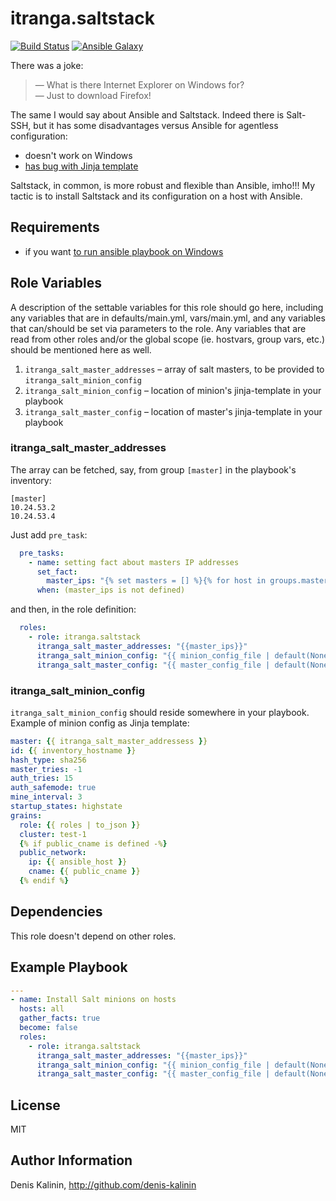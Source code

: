 itranga.saltstack
=========
[![Build Status](https://travis-ci.org/denis-kalinin/saltstack-installer.svg?branch=master)](https://travis-ci.org/denis-kalinin/saltstack-installer)
[![Ansible Galaxy](https://img.shields.io/badge/galaxy-avinetworks.docker-blue.svg)](https://galaxy.ansible.com/avinetworks/docker/)

There was a joke:
> &mdash; What is there Internet Explorer on Windows for?  
> &mdash; Just to download Firefox!

The same I would say about Ansible and Saltstack. Indeed there is Salt-SSH, but
it has some disadvantages versus Ansible for agentless configuration:
- doesn't work on Windows
- [has bug with Jinja template]

Saltstack, in common, is more robust and flexible than Ansible, imho!!! My tactic is to install
Saltstack and its configuration on a host with Ansible.

Requirements
------------

- if you want [to run ansible playbook on Windows]

Role Variables
--------------

A description of the settable variables for this role should go here, including any variables that are in defaults/main.yml, vars/main.yml, and any variables that can/should be set via parameters to the role. Any variables that are read from other roles and/or the global scope (ie. hostvars, group vars, etc.) should be mentioned here as well.

1. `itranga_salt_master_addresses` &ndash; array of salt masters, to be provided to `itranga_salt_minion_config`
2. `itranga_salt_minion_config` &ndash; location of minion's jinja-template in your playbook
3. `itranga_salt_master_config` &ndash; location of master's jinja-template in your playbook

### itranga_salt_master_addresses
The array can be fetched, say, from group `[master]` in the playbook's inventory:
```dosini
[master]
10.24.53.2
10.24.53.4
```
Just add `pre_task`:
```yaml
  pre_tasks:
    - name: setting fact about masters IP addresses
      set_fact:
        master_ips: "{% set masters = [] %}{% for host in groups.master %}{% set masters = masters.append(hostvars[host].ansible_default_ipv4.address) %}{% endfor %}{{ masters | to_json }}"
      when: (master_ips is not defined)
```
and then, in the role definition:
```yaml
  roles:
    - role: itranga.saltstack
      itranga_salt_master_addresses: "{{master_ips}}"
      itranga_salt_minion_config: "{{ minion_config_file | default(None) }}"
      itranga_salt_master_config: "{{ master_config_file | default(None) }}"

```
### itranga_salt_minion_config
`itranga_salt_minion_config` should reside somewhere in your playbook. Example of minion config as Jinja template:
```yaml
master: {{ itranga_salt_master_addressess }}
id: {{ inventory_hostname }}
hash_type: sha256
master_tries: -1
auth_tries: 15
auth_safemode: true
mine_interval: 3
startup_states: highstate
grains:
  role: {{ roles | to_json }}
  cluster: test-1
  {% if public_cname is defined -%}
  public_network:
    ip: {{ ansible_host }}
    cname: {{ public_cname }}
  {% endif %}

```

Dependencies
------------

This role doesn't depend on other roles.

Example Playbook
----------------

```yaml
---
- name: Install Salt minions on hosts
  hosts: all
  gather_facts: true
  become: false
  roles:
    - role: itranga.saltstack
      itranga_salt_master_addresses: "{{master_ips}}"
      itranga_salt_minion_config: "{{ minion_config_file | default(None) }}"
      itranga_salt_master_config: "{{ master_config_file | default(None) }}"
```

License
-------

MIT

Author Information
------------------

Denis Kalinin, http://github.com/denis-kalinin


[has bug with Jinja template]: https://github.com/saltstack-formulas/salt-formula/issues/140
[to run ansible playbook on Windows]: docs/ansible-on-windows.md
